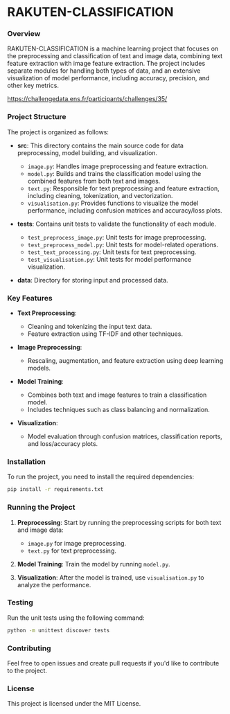 # RAKUTEN-CLASSIFICATION

### Overview

RAKUTEN-CLASSIFICATION is a machine learning project that focuses on the preprocessing and classification of text and image data, combining text feature extraction with image feature extraction. The project includes separate modules for handling both types of data, and an extensive visualization of model performance, including accuracy, precision, and other key metrics.

https://challengedata.ens.fr/participants/challenges/35/

### Project Structure

The project is organized as follows:

- **src**: This directory contains the main source code for data preprocessing, model building, and visualization.
  - `image.py`: Handles image preprocessing and feature extraction.
  - `model.py`: Builds and trains the classification model using the combined features from both text and images.
  - `text.py`: Responsible for text preprocessing and feature extraction, including cleaning, tokenization, and vectorization.
  - `visualisation.py`: Provides functions to visualize the model performance, including confusion matrices and accuracy/loss plots.

- **tests**: Contains unit tests to validate the functionality of each module.
  - `test_preprocess_image.py`: Unit tests for image preprocessing.
  - `test_preprocess_model.py`: Unit tests for model-related operations.
  - `test_text_processing.py`: Unit tests for text preprocessing.
  - `test_visualisation.py`: Unit tests for model performance visualization.

- **data**: Directory for storing input and processed data.

### Key Features

- **Text Preprocessing**: 
  - Cleaning and tokenizing the input text data.
  - Feature extraction using TF-IDF and other techniques.
  
- **Image Preprocessing**:
  - Rescaling, augmentation, and feature extraction using deep learning models.
  
- **Model Training**:
  - Combines both text and image features to train a classification model.
  - Includes techniques such as class balancing and normalization.
  
- **Visualization**:
  - Model evaluation through confusion matrices, classification reports, and loss/accuracy plots.

### Installation

To run the project, you need to install the required dependencies:

```bash
pip install -r requirements.txt
```

### Running the Project

1. **Preprocessing**: Start by running the preprocessing scripts for both text and image data:
   - `image.py` for image preprocessing.
   - `text.py` for text preprocessing.

2. **Model Training**: Train the model by running `model.py`.

3. **Visualization**: After the model is trained, use `visualisation.py` to analyze the performance.

### Testing

Run the unit tests using the following command:

```bash
python -m unittest discover tests
```

### Contributing

Feel free to open issues and create pull requests if you'd like to contribute to the project.

### License

This project is licensed under the MIT License.
